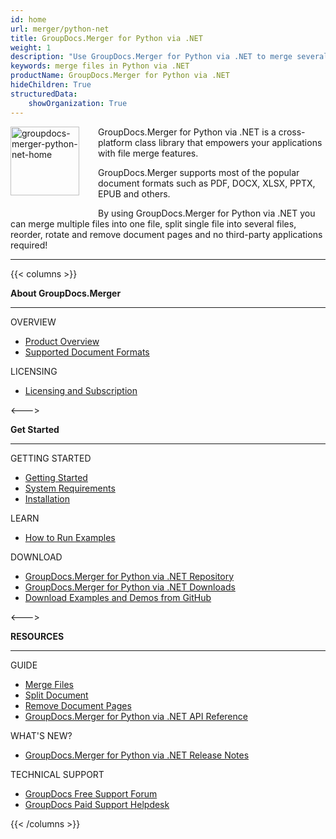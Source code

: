 ```yaml
---
id: home
url: merger/python-net
title: GroupDocs.Merger for Python via .NET
weight: 1
description: "Use GroupDocs.Merger for Python via .NET to merge several documents into one, split single document to multiple and organize documents in different ways."
keywords: merge files in Python via .NET
productName: GroupDocs.Merger for Python via .NET
hideChildren: True
structuredData:
    showOrganization: True
---
```

<img src="/merger/net/images/home.png" alt="groupdocs-merger-python-net-home" align="left" style="width:110px; margin: 0 30px 30px 0"/>

GroupDocs.Merger for Python via .NET is a cross-platform class library that empowers your applications with file merge features.

GroupDocs.Merger supports most of the popular document formats such as PDF, DOCX, XLSX, PPTX, EPUB and others.

By using GroupDocs.Merger for Python via .NET you can merge multiple files into one file, split single file into several files, reorder, rotate and remove document pages  and no third-party applications required!

------
{{< columns >}}
<p><b>About GroupDocs.Merger</b></p>
<hr><p>OVERVIEW</p></hr>
<ul>
	<li><a href='{{< ref "product-overview" >}}'>Product Overview</a></li>
	<li><a href='{{< ref "merger/python-net/getting-started/supported-document-formats.md" >}}'>Supported Document Formats</a></li>
</ul>
<p>LICENSING</p>
<ul>
	<li><a href='{{< ref "merger/python-net/getting-started/licensing-and-subscription.md" >}}'>Licensing and Subscription</a></li>
</ul>
<--->
<p><b>Get Started</b></p>
<hr><p>GETTING STARTED</p></hr>
<ul>
	<li><a href='{{< ref "merger/python-net/getting-started" >}}'>Getting Started</a></li>
	<li><a href='{{< ref "merger/python-net/getting-started/system-requirements.md" >}}'>System Requirements</a></li>
	<li><a href='{{< ref "merger/python-net/getting-started/installation.md" >}}'>Installation</a></li>
</ul>
<p>LEARN</p>
<ul>
	<li><a href='{{< ref "merger/python-net/getting-started/how-to-run-examples.md" >}}'>How to Run Examples</a></li>
</ul>
<p>DOWNLOAD</p>
<ul>
	<li><a href="https://repository.groupdocs.com/webapp/#/artifacts/browse/tree/General/repo/com/groupdocs/groupdocs-merger">GroupDocs.Merger for Python via .NET Repository</a></li>
	</li><li><a href="https://downloads.groupdocs.com/merger/python-net">GroupDocs.Merger for Python via .NET Downloads</a></li>
	<li><a href="https://github.com/groupdocs-merger/GroupDocs.Merger-for-Python-via-.NET">Download Examples and Demos from GitHub</a></li>
</ul>
<--->
<p><b>RESOURCES</b></p>
	<hr><p>GUIDE</p></hr>
	<ul>
		<li><a href='{{< ref "merger/python-net/developer-guide/merge" >}}'>Merge Files</a></li>
		<li><a href='{{< ref "merger/python-net/developer-guide/single-document-operations/split-document.md" >}}'>Split Document</a></li>
		<li><a href='{{< ref "merger/python-net/developer-guide/single-document-operations/remove-pages.md" >}}'>Remove Document Pages</a></li>
		<li><a href="https://reference.groupdocs.com/merger/net">GroupDocs.Merger for Python via .NET API Reference</a></li>
	</ul>
	<p>WHAT'S NEW?</p>
	<ul>
		<li><a href='https://releases.groupdocs.com/merger/python-net/release-notes/'>GroupDocs.Merger for Python via .NET Release Notes</a></li>
	</ul>
	<p>TECHNICAL SUPPORT</p>
	<ul>
		<li><a href="https://forum.groupdocs.com/">GroupDocs Free Support Forum</a></li>
		<li><a href="https://helpdesk.groupdocs.com/">GroupDocs Paid Support Helpdesk</a></li>
	</ul>
{{< /columns >}}

